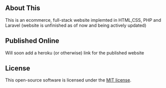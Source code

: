 ## About This
This is an ecommerce, full-stack website implemted in HTML,CSS, PHP and Laravel (website is unfinished as of now and being actively updated)

## Published Online
Will soon add a heroku (or otherwise) link for the published website 

## License
This open-source software is licensed under the [MIT license](https://opensource.org/licenses/MIT).
